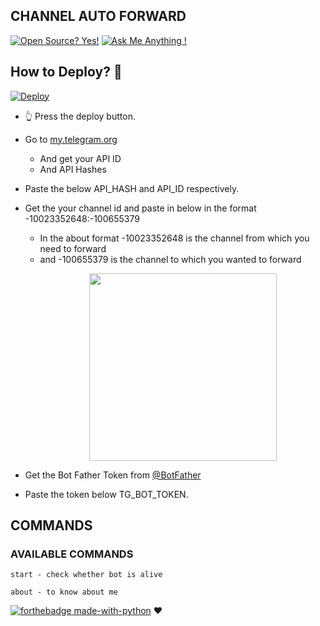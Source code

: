 ## CHANNEL AUTO FORWARD

[![Open Source? Yes!](https://badgen.net/badge/Open%20Source%20%3F/Yes%21/blue?icon=github)](https://github.com/Judson-web/Auto-Forward-Bot)
[![Ask Me Anything !](https://img.shields.io/badge/Ask%20me-anything-1abc9c.svg)](https://telegram.dog/VAMPIRE_KING_NO_1)

## How to Deploy? 🤔
[![Deploy](https://www.herokucdn.com/deploy/button.svg)](https://heroku.com/deploy?template=https://github.com/Judson-web/Auto-Forward-Bot)
- 👆 Press the deploy button.

- Go to  [my.telegram.org](https://my.telegram.org/)
     - And get your API ID
     - And API Hashes

- Paste the below API_HASH and API_ID respectively.

- Get the your channel id and paste in below in the format -10023352648:-100655379
     - In the about format -10023352648 is the channel from which you need to forward 
     - and -100655379 is the channel to which you wanted to forward 
[<p align="center"><img src="https://telegra.ph/file/2130bae31fa168ae57224.jpg" width="300">](https://telegram.dog/Ns_bot_updates)

- Get the Bot Father Token from [@BotFather](https://telegram.dog/botfather)

- Paste the token below TG_BOT_TOKEN.

     
## COMMANDS
### AVAILABLE COMMANDS 
```
start - check whether bot is alive 

about - to know about me
```

[![forthebadge made-with-python](http://ForTheBadge.com/images/badges/made-with-python.svg)](https://www.python.org/) ❤
